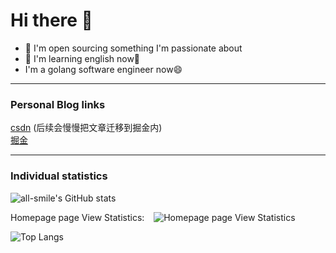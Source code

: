 # Hi there 👋


- 🔭 I'm open sourcing something I'm passionate about
- 📖 I'm learning english now💪
- I'm a golang software engineer now😄

---

### Personal Blog links

[csdn](https://blog.csdn.net/Jokeronee?type=blog) (后续会慢慢把文章迁移到掘金内)
<br/>
[掘金](https://juejin.cn/user/176380262497832)

---

### Individual statistics

![all-smile's GitHub stats](https://github-readme-stats-git-masterrstaa-rickstaa.vercel.app/api?username=here-Leslie-Lau&show_icons=true&theme=tokyonight)

Homepage page View Statistics: &ensp;
![Homepage page View Statistics](https://profile-counter.glitch.me/here-Leslie-Lau/count.svg)

![Top Langs](https://github-readme-stats-git-masterrstaa-rickstaa.vercel.app/api/top-langs/?username=here-Leslie-Lau&layout=compact&theme=tokyonight)
